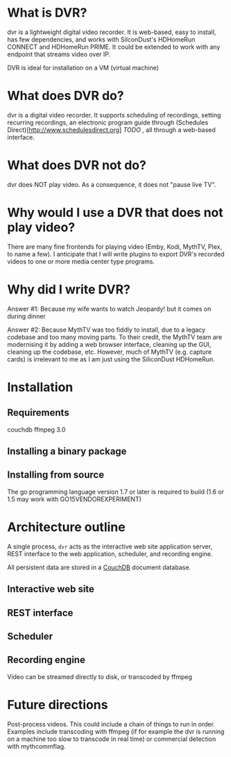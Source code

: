# What is DVR?

dvr is a lightweight digital video recorder. It is web-based, easy to install, has few dependencies, and works with SilconDust's HDHomeRun CONNECT and HDHomeRun PRIME. It could be extended to work with any endpoint that streams video over IP.

DVR is ideal for installation on a VM (virtual machine)

# What does DVR do?

dvr is a digital video recorder. It supports scheduling of recordings, setting recurring recordings, an electronic program guide through (Schedules Direct)[http://www.schedulesdirect.org] *TODO* , all through a web-based interface.

# What does DVR not do?

dvr does NOT play video. As a consequence, it does not "pause live TV". 

# Why would I use a DVR that does not play video?

There are many fine frontends for playing video (Emby, Kodi, MythTV, Plex, to name a few). I anticipate that I will write plugins to export DVR's recorded videos to one or more media center type programs.

# Why did I write DVR?

Answer #1: Because my wife wants to watch Jeopardy! but it comes on during dinner

Answer #2: Because MythTV was too fiddly to install, due to a legacy codebase and too many moving parts. To their credit, the MythTV team are modernising it by adding a web browser interface, cleaning up the GUI, cleaning up the codebase, etc. However, much of MythTV (e.g. capture cards) is irrelevant to me as I am just using the SiliconDust HDHomeRun.


# Installation
## Requirements

couchdb
ffmpeg 3.0

## Installing a binary package

## Installing from source

The go programming language version 1.7 or later is required to build (1.6 or 1.5 may work with GO15VENDOREXPERIMENT)

# Architecture outline

A single process, `dvr` acts as the interactive web site application server, REST interface to the web application, scheduler, and recording engine.

All persistent data are stored in a [CouchDB](https://couchdb.apache.org/) document database.

## Interactive web site

## REST interface

## Scheduler

## Recording engine

Video can be streamed directly to disk, or transcoded by ffmpeg

# Future directions

Post-process videos. This could include a chain of things to run in order. Examples include transcoding with ffmpeg (if for example the dvr is running on a machine too slow to transcode in real time) or commercial detection with mythcommflag.

